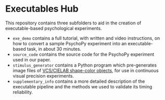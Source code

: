 # Executables Hub

This repository contains three subfolders to aid in the creation of executable-based psychological experiments.
* `exe_demo` contains a full tutorial, with written and video instructions, on how to convert a sample PsychoPy experiment into an executable-based task, in about 30 minutes.
* `source_code` contains the source code for the PsychoPy experiment used in our paper.
* `stimulus_generator` contains a Python program which pre-generates image files of [VCS/CIELAB shape-color objects](https://osf.io/d9gyf/), for use in continuous visual precision experiments.
* `supplementary_info` contains a more detailed description of the executable pipeline and the methods we used to validate its timing reliability.